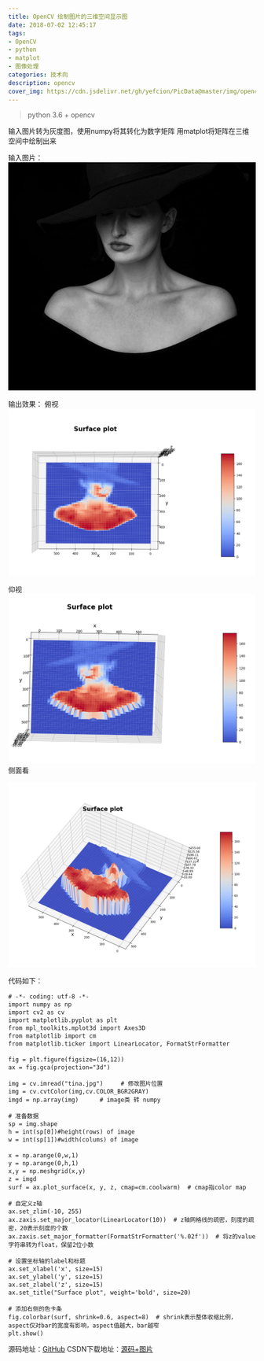 ```yaml
---
title: OpenCV 绘制图片的三维空间显示图
date: 2018-07-02 12:45:17
tags:
- OpenCV
- python
- matplot
- 图像处理
categories: 技术向
description: opencv
cover_img: https://cdn.jsdelivr.net/gh/yefcion/PicData@master/img/opencv_img.jpg
---
```




> python 3.6 + opencv

输入图片转为灰度图，使用numpy将其转化为数字矩阵
用matplot将矩阵在三维空间中绘制出来

输入图片：
![](img/opencv-1.jpg)

输出效果：
俯视
![](img/opencv-2.jpg)

仰视
![](img/opencv-3.jpg)
侧面看

![](img/opencv-4.jpg)


代码如下：
```
# -*- coding: utf-8 -*-
import numpy as np
import cv2 as cv
import matplotlib.pyplot as plt
from mpl_toolkits.mplot3d import Axes3D
from matplotlib import cm
from matplotlib.ticker import LinearLocator, FormatStrFormatter

fig = plt.figure(figsize=(16,12))
ax = fig.gca(projection="3d")

img = cv.imread("tina.jpg")		# 修改图片位置
img = cv.cvtColor(img,cv.COLOR_BGR2GRAY)
imgd = np.array(img)      # image类 转 numpy

# 准备数据
sp = img.shape
h = int(sp[0])#height(rows) of image
w = int(sp[1])#width(colums) of image

x = np.arange(0,w,1)
y = np.arange(0,h,1)
x,y = np.meshgrid(x,y)
z = imgd
surf = ax.plot_surface(x, y, z, cmap=cm.coolwarm)  # cmap指color map

# 自定义z轴
ax.set_zlim(-10, 255)
ax.zaxis.set_major_locator(LinearLocator(10))  # z轴网格线的疏密，刻度的疏密，20表示刻度的个数
ax.zaxis.set_major_formatter(FormatStrFormatter('%.02f'))  # 将z的value字符串转为float，保留2位小数

# 设置坐标轴的label和标题
ax.set_xlabel('x', size=15)
ax.set_ylabel('y', size=15)
ax.set_zlabel('z', size=15)
ax.set_title("Surface plot", weight='bold', size=20)

# 添加右侧的色卡条
fig.colorbar(surf, shrink=0.6, aspect=8)  # shrink表示整体收缩比例，aspect仅对bar的宽度有影响，aspect值越大，bar越窄
plt.show()
```

源码地址：[GitHub](https://github.com/yefcion/OpenCV-VS/tree/master/python-cv)
CSDN下载地址：[源码+图片](https://download.csdn.net/download/yefcion/10524135)